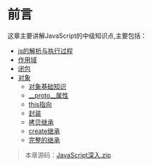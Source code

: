 # 前言

这章主要讲解JavaScript的中级知识点,主要包括：

* [js的解析与执行过程](01.md)
* [作用域](02.md)
* [闭包](03.md)
* [对象](04.md)
	* [对象基础知识](05.md)
	* [__proto__属性](06.md)
	* [this指向](07.md)
	* [封装](08.md)
	* [拷贝继承](09.md)
	* [create继承](10.md)
	* [完整的继承](11.md)

> 本章源码：[JavaScript深入.zip](../assets/JavaScript深入.zip)